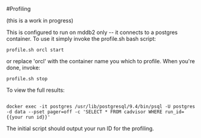 #Profiling

(this is a work in progress)

This is configured to run on mddb2 only -- it connects to a postgres container. To use it simply invoke the profile.sh bash script:
```
profile.sh orcl start
```

or replace 'orcl' with the container name you which to profile. When you're done, invoke:
```
profile.sh stop
```


To view the full results:

```

docker exec -it postgres /usr/lib/postgresql/9.4/bin/psql -U postgres -d data --pset pager=off -c 'SELECT * FROM cadvisor WHERE run_id={{your run id}}'

```

The initial script should output your run ID for the profiling.
